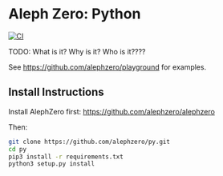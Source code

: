 # Aleph Zero: Python
[![CI](https://github.com/alephzero/py/workflows/CI/badge.svg)](https://github.com/alephzero/py/actions?query=workflow%3ACI)

TODO: What is it? Why is it? Who is it????

See https://github.com/alephzero/playground for examples.

## Install Instructions

Install AlephZero first: https://github.com/alephzero/alephzero

Then:
```sh
git clone https://github.com/alephzero/py.git
cd py
pip3 install -r requirements.txt
python3 setup.py install
```
